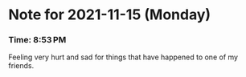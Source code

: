 # Note for 2021-11-15 (Monday)
### Time: 8:53 PM

Feeling very hurt and sad for things that have happened to one of my friends.
